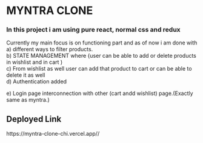 <h1>MYNTRA CLONE</h1>
<h3>In this project i am using pure react, normal css and redux</h3>
<p>Currently my main focus is on functioning part and as of now i am done with <br>
  a) different ways to filter products.<br>
b) STATE MANAGEMENT where {user can be able to add or delete products in wishlist and in cart )<br>
c) From wishlist as well user can add that product to cart or can be able to delete it as well<br>
d) Authentication added</p>
e) Login page interconnection with other (cart andd wishlist) page.(Exactly same as myntra.)
<h2>Deployed Link</h2><p>https://myntra-clone-chi.vercel.app//</p>
